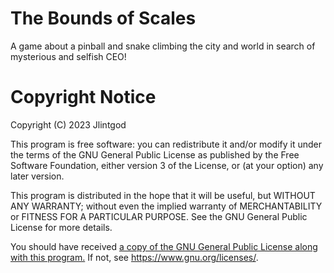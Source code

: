 # The Bounds of Scales
A game about a pinball and snake climbing the city and world in search of mysterious and selfish CEO!

# Copyright Notice
Copyright (C) 2023  Jlintgod

This program is free software: you can redistribute it and/or modify
it under the terms of the GNU General Public License as published by
the Free Software Foundation, either version 3 of the License, or
(at your option) any later version.

This program is distributed in the hope that it will be useful,
but WITHOUT ANY WARRANTY; without even the implied warranty of
MERCHANTABILITY or FITNESS FOR A PARTICULAR PURPOSE.  See the
GNU General Public License for more details.

You should have received [a copy of the GNU General Public License
along with this program.](https://github.com/jlintgod1/The-Bounds-of-Scales/blob/master/LICENSE.txt)  If not, see <https://www.gnu.org/licenses/>.